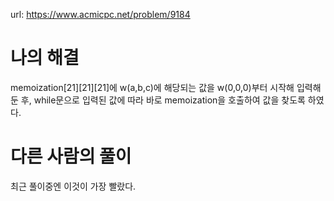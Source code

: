url: https://www.acmicpc.net/problem/9184

# 나의 해결

memoization[21][21][21]에 w(a,b,c)에 해당되는 값을 w(0,0,0)부터 시작해 입력해 둔 후, while문으로 입력된 값에 따라 바로 memoization을 호출하여 값을 찾도록 하였다.

# 다른 사람의 풀이

최근 풀이중엔 이것이 가장 빨랐다.
